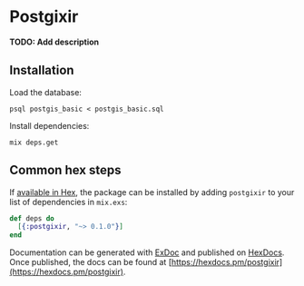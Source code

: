 # Postgixir

**TODO: Add description**

## Installation

Load the database:

```
psql postgis_basic < postgis_basic.sql
```

Install dependencies:

```
mix deps.get
```

## Common hex steps

If [available in Hex](https://hex.pm/docs/publish), the package can be installed
by adding `postgixir` to your list of dependencies in `mix.exs`:

```elixir
def deps do
  [{:postgixir, "~> 0.1.0"}]
end
```

Documentation can be generated with [ExDoc](https://github.com/elixir-lang/ex_doc)
and published on [HexDocs](https://hexdocs.pm). Once published, the docs can
be found at [https://hexdocs.pm/postgixir](https://hexdocs.pm/postgixir).
